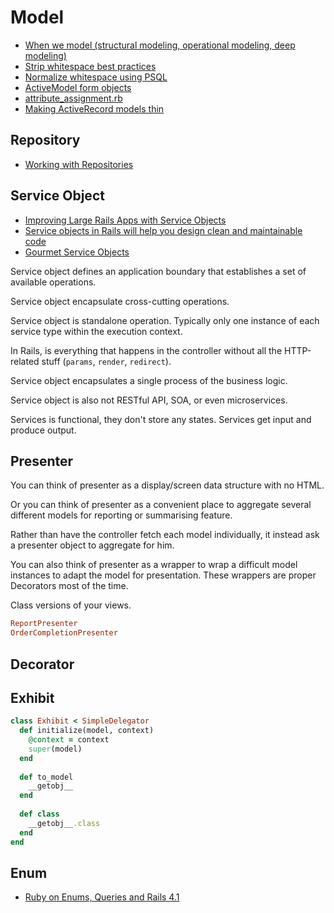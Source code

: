 # Model

* [When we model (structural modeling, operational modeling, deep modeling)](http://therealadam.com/2015/06/30/when-we-model/)
* [Strip whitespace best practices](http://stackoverflow.com/questions/3268053/rails-before-validation-strip-whitespace-best-practices)
* [Normalize whitespace using PSQL](https://wiki.postgresql.org/wiki/Normalize_whitespace)
* [ActiveModel form objects](https://robots.thoughtbot.com/activemodel-form-objects)
* [attribute_assignment.rb](https://github.com/rails/rails/blob/master/activemodel/lib/active_model/attribute_assignment.rb)
* [Making ActiveRecord models thin](http://solnic.eu/2011/08/01/making-activerecord-models-thin.html)

## Repository

* [Working with Repositories](http://hawkins.io/2014/04/working_with_repositories/)

## Service Object

* [Improving Large Rails Apps with Service Objects](http://aaronlasseigne.com/2016/04/27/improving-large-rails-apps-with-service-objects/)
* [Service objects in Rails will help you design clean and maintainable code](https://www.netguru.co/blog/service-objects-in-rails-will-help)
* [Gourmet Service Objects](http://brewhouse.io/blog/2014/04/30/gourmet-service-objects.html)

Service object defines an application boundary that establishes a set of available operations.

Service object encapsulate cross-cutting operations.

Service object is standalone operation. Typically only one instance of each service type within the execution context.

In Rails, is everything that happens in the controller without all the HTTP-related stuff (`params`, `render`, `redirect`).

Service object encapsulates a single process of the business logic.

Service object is also not RESTful API, SOA, or even microservices.

Services is functional, they don't store any states. Services get input and produce output.

## Presenter

You can think of presenter as a display/screen data structure with no HTML.

Or you can think of presenter as a convenient place to aggregate several different models for reporting or summarising feature.

Rather than have the controller fetch each model individually, it instead ask a presenter object to aggregate for him.

You can also think of presenter as a wrapper to wrap a difficult model instances to adapt the model for presentation. These wrappers are proper Decorators most of the time.

Class versions of your views.

```ruby
ReportPresenter
OrderCompletionPresenter
```

## Decorator

## Exhibit

```ruby
class Exhibit < SimpleDelegator
  def initialize(model, context)
    @context = context
    super(model)
  end
  
  def to_model
    __getobj__
  end
  
  def class
    __getobj__.class
  end
end
```

## Enum

* [Ruby on Enums, Queries and Rails 4.1](https://hackhands.com/ruby-on-enums-queries-and-rails-4-1/)